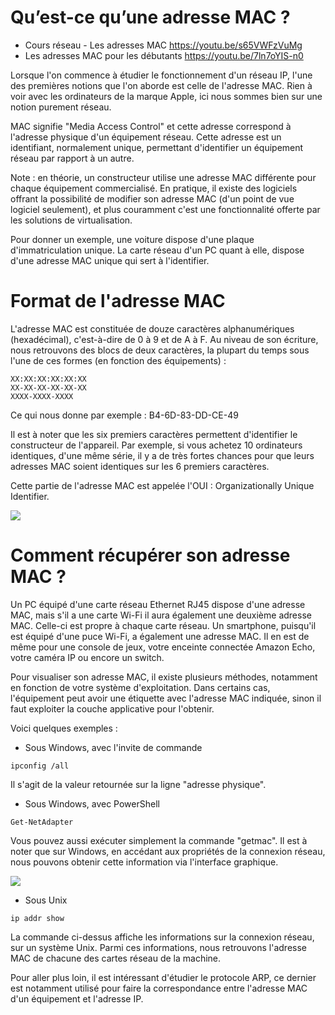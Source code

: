 # Qu’est-ce qu’une adresse MAC ?

- Cours réseau - Les adresses MAC https://youtu.be/s65VWFzVuMg
- Les adresses MAC pour les débutants https://youtu.be/7ln7oYIS-n0

Lorsque l'on commence à étudier le fonctionnement d'un réseau IP, l'une des premières notions que l'on aborde est celle de l'adresse MAC. Rien à voir avec les ordinateurs de la marque Apple, ici nous sommes bien sur une notion purement réseau.

MAC signifie "Media Access Control" et cette adresse correspond à l'adresse physique d'un équipement réseau. Cette adresse est un identifiant, normalement unique, permettant d'identifier un équipement réseau par rapport à un autre.

Note : en théorie, un constructeur utilise une adresse MAC différente pour chaque équipement commercialisé. En pratique, il existe des logiciels offrant la possibilité de modifier son adresse MAC (d'un point de vue logiciel seulement), et plus couramment c'est une fonctionnalité offerte par les solutions de virtualisation.

Pour donner un exemple, une voiture dispose d'une plaque d'immatriculation unique. La carte réseau d'un PC quant à elle, dispose d'une adresse MAC unique qui sert à l'identifier.

# Format de l'adresse MAC

L'adresse MAC est constituée de douze caractères alphanumériques (hexadécimal), c'est-à-dire de 0 à 9 et de A à F. Au niveau de son écriture, nous retrouvons des blocs de deux caractères, la plupart du temps sous l'une de ces formes (en fonction des équipements) :

```
XX:XX:XX:XX:XX:XX
XX-XX-XX-XX-XX-XX
XXXX-XXXX-XXXX
```

Ce qui nous donne par exemple : B4-6D-83-DD-CE-49

Il est à noter que les six premiers caractères permettent d'identifier le constructeur de l'appareil. Par exemple, si vous achetez 10 ordinateurs identiques, d'une même série, il y a de très fortes chances pour que leurs adresses MAC soient identiques sur les 6 premiers caractères.

Cette partie de l'adresse MAC est appelée l'OUI : Organizationally Unique Identifier.

![](https://www.it-connect.fr/wp-content-itc/uploads/2019/06/adresse-mac.png)

# Comment récupérer son adresse MAC ?

Un PC équipé d'une carte réseau Ethernet RJ45 dispose d'une adresse MAC, mais s'il a une carte Wi-Fi il aura également une deuxième adresse MAC. Celle-ci est propre à chaque carte réseau. Un smartphone, puisqu'il est équipé d'une puce Wi-Fi, a également une adresse MAC. Il en est de même pour une console de jeux, votre enceinte connectée Amazon Echo, votre caméra IP ou encore un switch.

Pour visualiser son adresse MAC, il existe plusieurs méthodes, notamment en fonction de votre système d'exploitation. Dans certains cas, l'équipement peut avoir une étiquette avec l'adresse MAC indiquée, sinon il faut exploiter la couche applicative pour l'obtenir.

Voici quelques exemples :

- Sous Windows, avec l'invite de commande

```
ipconfig /all
```

Il s'agit de la valeur retournée sur la ligne "adresse physique".

- Sous Windows, avec PowerShell

```
Get-NetAdapter
```

Vous pouvez aussi exécuter simplement la commande "getmac". Il est à noter que sur Windows, en accédant aux propriétés de la connexion réseau, nous pouvons obtenir cette information via l'interface graphique.

![](https://www.it-connect.fr/wp-content-itc/uploads/2019/06/get-netadapter-mac-adress.jpg)

- Sous Unix

```
ip addr show
```

La commande ci-dessus affiche les informations sur la connexion réseau, sur un système Unix. Parmi ces informations, nous retrouvons l'adresse MAC de chacune des cartes réseau de la machine.

Pour aller plus loin, il est intéressant d'étudier le protocole ARP, ce dernier est notamment utilisé pour faire la correspondance entre l'adresse MAC d'un équipement et l'adresse IP.
